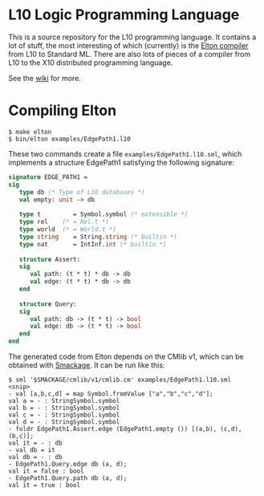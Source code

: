 L10 Logic Programming Language
==============================

This is a source repository for the L10 programming language. It contains a lot
of stuff, the most interesting of which (currently) is the 
[Elton compiler](https://github.com/robsimmons/l10/wiki/Elton-compiler)
from L10 to Standard ML. There are also lots of pieces of a compiler from L10 
to the X10 distributed programming language.

See the [wiki](https://github.com/robsimmons/l10/wiki) for more.

# Compiling Elton

```code
$ make elton
$ bin/elton examples/EdgePath1.l10
```

These two commands create a file `examples/EdgePath1.l10.sml`, which implements 
a structure EdgePath1 satisfying the following signature:

```sml
signature EDGE_PATH1 =
sig
   type db (* Type of L10 databases *)
   val empty: unit -> db
   
   type t         = Symbol.symbol (* extensible *)
   type rel    (* = Rel.t *)
   type world  (* = World.t *)
   type string    = String.string (* builtin *)
   type nat       = IntInf.int (* builtin *)
   
   structure Assert:
   sig
      val path: (t * t) * db -> db
      val edge: (t * t) * db -> db
   end
   
   structure Query:
   sig
      val path: db -> (t * t) -> bool
      val edge: db -> (t * t) -> bool
   end
end
```

The generated code from Elton depends on the CMlib v1, which can be obtained
with [Smackage](https://github.com/standardml/smackage). It can be run like 
this:

```code
$ sml '$SMACKAGE/cmlib/v1/cmlib.cm' examples/EdgePath1.l10.sml
<snip>
- val [a,b,c,d] = map Symbol.fromValue ["a","b","c","d"];
val a = - : StringSymbol.symbol
val b = - : StringSymbol.symbol
val c = - : StringSymbol.symbol
val d = - : StringSymbol.symbol
- foldr EdgePath1.Assert.edge (EdgePath1.empty ()) [(a,b), (c,d), (b,c)];
val it = - : db
- val db = it
val db = - : db
- EdgePath1.Query.edge db (a, d);
val it = false : bool
- EdgePath1.Query.path db (a, d);
val it = true : bool
```

